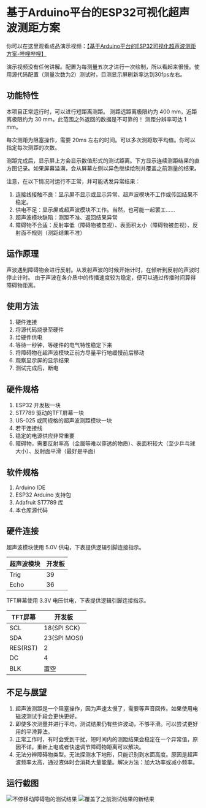 # 基于Arduino平台的ESP32可视化超声波测距方案

你可以在这里观看成品演示视频：[【基于Arduino平台的ESP32可视化超声波测距方案-哔哩哔哩】](https://b23.tv/39lHdYG)


演示视频没有任何讲解。配置为每测量五次才进行一次绘制，所以看起来很慢。使用源代码配置（测量次数为2）测试时，目测显示屏刷新率达到30fps左右。

## 功能特性

本项目正常运行时，可以进行短距离测距。
测距远距离极限约为 400 mm，近距离极限约为 30 mm。此范围之外返回的数据是不可靠的！
测距分辨率可达 1 mm。

每次测距为阻塞操作，需要 20ms 左右的时间。可以多次测距取平均值。你可以指定每次测距的次数。

测距完成后，显示屏上方会显示数值形式的测试距离。下方显示连续测距结果的直方图记录。如果屏幕溢满，会从屏幕左侧以异色继续绘制并覆盖之前测量的结果。

注意，在以下情况时运行不正常，并可能诱发异常结果：

1. 连接线接触不良：显示屏不显示或显示异常、超声波模块不工作或传回结果不稳定。
2. 供电不足：显示屏或超声波模块不工作。当然，也可能一起罢工……
3. 超声波模块缺陷：测距不准、返回结果异常
4. 障碍物不合适：反射率低（障碍物被忽视）、表面积太小（障碍物被忽视）、反射面不规则（测距结果不准）

## 运作原理

声波遇到障碍物会进行反射。从发射声波的时候开始计时，在倾听到反射的声波时停止计时。
由于声波在各介质中的传播速度较为稳定，便可以通过传播时间算得障碍物距离。

## 使用方法

1. 硬件连接
2. 将源代码烧录至硬件
3. 给硬件供电
4. 等待一秒钟，等硬件的电气特性稳定下来
5. 将障碍物在超声波模块正前方尽量平行地缓慢前后移动
5. 观察显示屏的显示结果
6. 测试完成后，断电

## 硬件规格

1. ESP32 开发板一块
2. ST7789 驱动的TFT屏幕一块
3. US-025 或同规格的超声波测距模块一块
4. 若干连接线
5. 稳定的电源供应非常重要
6. 障碍物，需要反射率高（金属等难以穿透的物质）、表面积较大（至少乒乓球大小）、反射面平滑（最好是平面）

## 软件规格

1. Arduino IDE
2. ESP32 Arduino 支持包
3. Adafruit ST7789 库
4. 本仓库源代码

## 硬件连接

超声波模块使用 5.0V 供电，下表提供逻辑引脚连接指示。

|超声波模块|开发板|
|---|---|
|Trig|39|
|Echo|36|

TFT屏幕使用 3.3V 电压供电，下表提供逻辑引脚连接指示。

|TFT屏幕|开发板|
|---|---|
|SCL|18(SPI SCK)|
|SDA|23(SPI MOSI)|
|RES(RST)|2|
|DC|4|
|BLK|置空|


## 不足与展望

1. 超声波测距是一个阻塞操作，因为声速太慢了，需要等声音回传。如果使用电磁波测试手段会更快更好。
2. 即使多次测量并进行平均，测试结果仍有些许波动，不够平滑。可以尝试更好用的平滑算法。
3. 正常工作时，有时会受到干扰，短时间内的测距结果会稳定在一个异常值，原因不详。重新上电或者快速调节障碍物距离可以解决。
4. 无法分辨障碍物类型。无法探测水下地形，只能识别到水面高度。原因是超声波频率太高，通过液体时会消耗大量能量。解决方法：加大功率或减小频率。


## 运行截图

![不停移动障碍物的测试结果](不停移动障碍物的测试结果.jpg)
![覆盖了之前测试结果的新结果](覆盖了之前测试结果的新结果.jpg)
